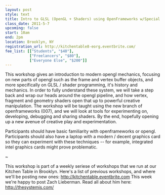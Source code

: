```yaml
---
layout: post
style: text
title: Intro to GLSL (OpenGL + Shaders) using OpenFrameworks w/Special Guest Zach Lieberman
class_date: 2011-5-7
upcoming: false
start: 10am
end: 2pm
location: Brooklyn, NY
registration_url: http://kitchentable8-eorg.eventbrite.com/
fee_list: [["Students", "$40"],
           ["Freelancers", "$80"],
           ["Everyone Else", "$200"]]
---
```


This workshop gives an introduction to modern opengl mechanics, focusing on new parts of opengl such as the frame and vertex buffer objects, and more specifically on GLSL / shader programming, it's history and mechanics.  In order to fully understand these system, we will take a step back and wrap our heads around the opengl pipeline, and how vertex, fragment and geometry shaders open that up to powerful creative manipulation.     The workshop will be taught using the new branch of openframeworks (007), and we will look at tools for experimenting on, developing, debugging and sharing shaders.   By the end, hopefully opening up a new avenue of creative play and experimentation. 

Participants should have basic familiarity with openframeworks or opengl. Participants should also have a laptop with a modern / decent graphics card so they can experiment with these techniques -- for example, integrated intel graphics cards might prove problematic.

~

This workshop is part of a weekly seriese of workshops that we run at our Kitchen Table in Brooklyn. Here's a list of previous workshops, and where we'll be posting new ones:  <a href="http://kitchentable.eventbrite.com">http://kitchentable.eventbrite.com</a> 
This week we're happy to post Zach Lieberman. Read all about him here: <a href="http://thesystemis.com/">http://thesystemis.com/</a>
 